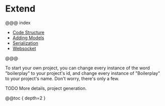 # Extend

@@@ index

* [Code Structure](codeStructure.md)
* [Adding Models](addingModels.md)
* [Serialization](serialization.md)
* [Websocket](websocket.md)

@@@

To start your own project, you can change every instance of the word "boilerplay" to your project's id, and 
change every instance of "Boilerplay" to your project's name. Don't worry, there's only a few. 

TODO More details, project generation.

@@toc { depth=2 }
